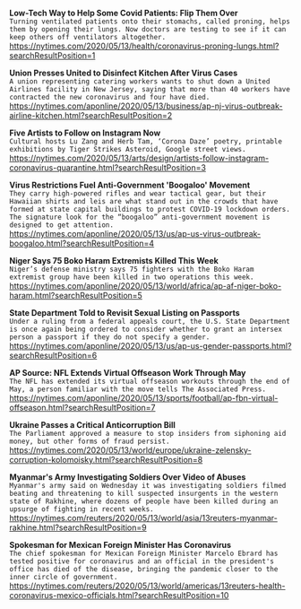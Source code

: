 **Low-Tech Way to Help Some Covid Patients: Flip Them Over**\
`Turning ventilated patients onto their stomachs, called proning, helps them by opening their lungs. Now doctors are testing to see if it can keep others off ventilators altogether.`\
https://nytimes.com/2020/05/13/health/coronavirus-proning-lungs.html?searchResultPosition=1

**Union Presses United to Disinfect Kitchen After Virus Cases**\
`A union representing catering workers wants to shut down a United Airlines facility in New Jersey, saying that more than 40 workers have contracted the new coronavirus and four have died.`\
https://nytimes.com/aponline/2020/05/13/business/ap-nj-virus-outbreak-airline-kitchen.html?searchResultPosition=2

**Five Artists to Follow on Instagram Now**\
`Cultural hosts Lu Zang and Herb Tam, ‘Corona Daze’ poetry, printable exhibitions by Tiger Strikes Asteroid, Google street views.`\
https://nytimes.com/2020/05/13/arts/design/artists-follow-instagram-coronavirus-quarantine.html?searchResultPosition=3

**Virus Restrictions Fuel Anti-Government 'Boogaloo' Movement**\
`They carry high-powered rifles and wear tactical gear, but their Hawaiian shirts and leis are what stand out in the crowds that have formed at state capital buildings to protest COVID-19 lockdown orders. The signature look for the “boogaloo” anti-government movement is designed to get attention.`\
https://nytimes.com/aponline/2020/05/13/us/ap-us-virus-outbreak-boogaloo.html?searchResultPosition=4

**Niger Says 75 Boko Haram Extremists Killed This Week**\
`Niger’s defense ministry says 75 fighters with the Boko Haram extremist group have been killed in two operations this week. `\
https://nytimes.com/aponline/2020/05/13/world/africa/ap-af-niger-boko-haram.html?searchResultPosition=5

**State Department Told to Revisit Sexual Listing on Passports**\
`Under a ruling from a federal appeals court, the U.S. State Department is once again being ordered to consider whether to grant an intersex person a passport if they do not specify a gender.`\
https://nytimes.com/aponline/2020/05/13/us/ap-us-gender-passports.html?searchResultPosition=6

**AP Source: NFL Extends Virtual Offseason Work Through May**\
`The NFL has extended its virtual offseason workouts through the end of May, a person familiar with the move tells The Associated Press.`\
https://nytimes.com/aponline/2020/05/13/sports/football/ap-fbn-virtual-offseason.html?searchResultPosition=7

**Ukraine Passes a Critical Anticorruption Bill**\
`The Parliament approved a measure to stop insiders from siphoning aid money, but other forms of fraud persist.`\
https://nytimes.com/2020/05/13/world/europe/ukraine-zelensky-corruption-kolomoisky.html?searchResultPosition=8

**Myanmar's Army Investigating Soldiers Over Video of Abuses**\
`Myanmar's army said on Wednesday it was investigating soldiers filmed beating and threatening to kill suspected insurgents in the western state of Rakhine, where dozens of people have been killed during an upsurge of fighting in recent weeks.`\
https://nytimes.com/reuters/2020/05/13/world/asia/13reuters-myanmar-rakhine.html?searchResultPosition=9

**Spokesman for Mexican Foreign Minister Has Coronavirus**\
`The chief spokesman for Mexican Foreign Minister Marcelo Ebrard has tested positive for coronavirus and an official in the president's office has died of the disease, bringing the pandemic closer to the inner circle of government.`\
https://nytimes.com/reuters/2020/05/13/world/americas/13reuters-health-coronavirus-mexico-officials.html?searchResultPosition=10

